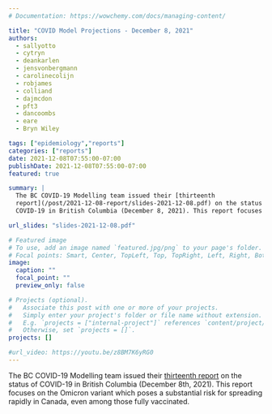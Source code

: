 ```yaml
---
# Documentation: https://wowchemy.com/docs/managing-content/

title: "COVID Model Projections - December 8, 2021"
authors:
  - sallyotto
  - cytryn
  - deankarlen
  - jensvonbergmann
  - carolinecolijn
  - robjames
  - colliand
  - dajmcdon
  - pft3
  - dancoombs
  - eare
  - Bryn Wiley

tags: ["epidemiology","reports"]
categories: ["reports"]
date: 2021-12-08T07:55:00-07:00
publishDate: 2021-12-08T07:55:00-07:00
featured: true

summary: |
  The BC COVID-19 Modelling team issued their [thirteenth
  report](/post/2021-12-08-report/slides-2021-12-08.pdf) on the status of
  COVID-19 in British Columbia (December 8, 2021). This report focuses on the Omicron variant which poses a substantial risk for spreading rapidly in Canada, even among those fully vaccinated.

url_slides: "slides-2021-12-08.pdf"

# Featured image
# To use, add an image named `featured.jpg/png` to your page's folder.
# Focal points: Smart, Center, TopLeft, Top, TopRight, Left, Right, BottomLeft, Bottom, BottomRight.
image:
  caption: ""
  focal_point: ""
  preview_only: false

# Projects (optional).
#   Associate this post with one or more of your projects.
#   Simply enter your project's folder or file name without extension.
#   E.g. `projects = ["internal-project"]` references `content/project/deep-learning/index.md`.
#   Otherwise, set `projects = []`.
projects: []

#url_video: https://youtu.be/z8BM7K6yRG0
---
```

The BC COVID-19 Modelling team issued their [thirteenth report](slides-2021-12-08.pdf) on the
status of COVID-19 in British Columbia (December 8th, 2021). This report focuses on the Omicron variant which poses a substantial risk for spreading rapidly in Canada, even among those fully vaccinated.
